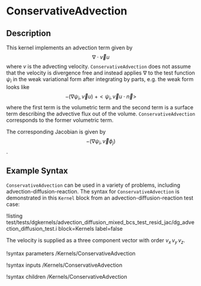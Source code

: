 # ConservativeAdvection

## Description

This kernel implements an advection term given by $$\nabla \cdot \vec{v} u$$
where $v$ is the advecting velocity. `ConservativeAdvection` does not assume
that the velocity is divergence free and instead applies $\nabla$ to the test
function $\psi_i$ in the weak variational form after integrating by parts,
e.g. the weak form looks like $$-(\nabla \psi_i, \vec{v} u)\ + <\psi_i, \vec{v} u
\cdot \vec{n}>$$ where the first term is the volumetric term and the second term
is a surface term describing the advective flux out of the
volume. `ConservativeAdvection` corresponds to the former volumetric term.

The corresponding Jacobian is given by $$-(\nabla \psi_i, \vec{v} \phi_j)$$.

## Example Syntax

`ConservativeAdvection` can be used in a variety of problems, including
advection-diffusion-reaction. The syntax for `ConservativeAdvection` is
demonstrated in this `Kernel` block from an advection-diffusion-reaction test
case:

!listing
test/tests/dgkernels/advection_diffusion_mixed_bcs_test_resid_jac/dg_advection_diffusion_test.i
block=Kernels label=false

The velocity is supplied as a three component vector with order $v_x\, v_y\, v_z$.

!syntax parameters /Kernels/ConservativeAdvection

!syntax inputs /Kernels/ConservativeAdvection

!syntax children /Kernels/ConservativeAdvection
